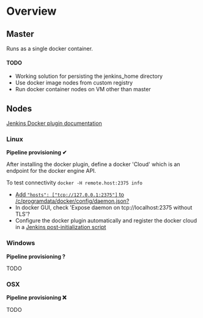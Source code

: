 # Overview

## Master

Runs as a single docker container.

#### TODO

* Working solution for persisting the jenkins_home directory
* Use docker image nodes from custom registry
* Run docker container nodes on VM other than master

## Nodes

[Jenkins Docker plugin documentation](https://wiki.jenkins.io/display/JENKINS/Docker+Plugin)

### Linux

__Pipeline provisioning ✔__

After installing the docker plugin, define a docker 'Cloud' which is an endpoint for the docker engine API.

To test connectivity `docker -H remote.host:2375 info`

* [Add `"hosts": ["tcp://127.0.0.1:2375"]` to /c/programdata/docker/config/daemon.json?](http://simontimms.com/2016/07/20/windows_docker_daemon/)
* In docker GUI, check 'Expose daemon on tcp://localhost:2375 without TLS'?
* Configure the docker plugin automatically and register the docker cloud in a [Jenkins post-initialization script](https://wiki.jenkins.io/display/JENKINS/Post-initialization+script)

### Windows

__Pipeline provisioning ?__

TODO

### OSX

__Pipeline provisioning ❌__

TODO
